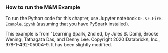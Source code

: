 ### How to run the M&M Example
To run the Python code for this chapter, use Jupyter notebook `DF-SF-Fire-Example.ipynb` (assuming
that you have PySpark installed).


This example is from "Learning Spark, 2nd ed, by Jules S. Damji, Brooke Wening, Tathagata Das, and
Denny Lee. Copyright 2020 Databricks, Inc., 978-1-492-05004-9.  It has been slightly modified.

